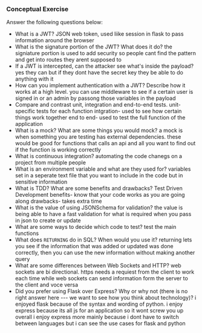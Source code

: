 ### Conceptual Exercise

Answer the following questions below:

- What is a JWT?
JSON web token, used liike session in flask to pass information around the browser
- What is the signature portion of the JWT?  What does it do?
the signiature portion is used to add security so people cant find the pattern and get into routes they arent supposed to
- If a JWT is intercepted, can the attacker see what's inside the payload?
yes they can but if they dont have the secret key they be able to do anything with it
- How can you implement authentication with a JWT?  Describe how it works at a high level.
you can use middleware to see if a certain user is signed in or an admin by passong those variables in the payload
- Compare and contrast unit, integration and end-to-end tests.
unit- specific tests for each function
intgration- used to see how certain things work together
end to end- used to test the full function of the application
- What is a mock? What are some things you would mock?
a mock is when something you are testing has external dependencies. these would be good for functions that calls an api and all you want to find out if the function is working correctly
- What is continuous integration?
automating the code chanegs on a project from multiple people
- What is an environment variable and what are they used for?
variables set in a seperate text file that you want to include in the code but in sensitive information
- What is TDD? What are some benefits and drawbacks?
Test Driven Development
benefits- know that your code works as you are going along
drawbacks- takes extra time
- What is the value of using JSONSchema for validation?
the value is being able to have a fast validation for what is required when you pass in json to create or update
- What are some ways to decide which code to test?
test the main functions
- What does `RETURNING` do in SQL? When would you use it?
returning lets you see if the information that was added or updated was done correctly, then you can use the new information without making another query
- What are some differences between Web Sockets and HTTP?
web sockets are bi directional. https needs a requiest from the client to work each time while web sockets can send information form the server to the client and voce versa
- Did you prefer using Flask over Express? Why or why not (there is no right
  answer here --- we want to see how you think about technology)?
  i enjoyed flask because of the syntax and wording of python.
  i enjoy express because its all js for an application so it wont screw you up
  overall i enjoy express more mainly because i dont have to switch between languages but i can see the use cases for flask and python
